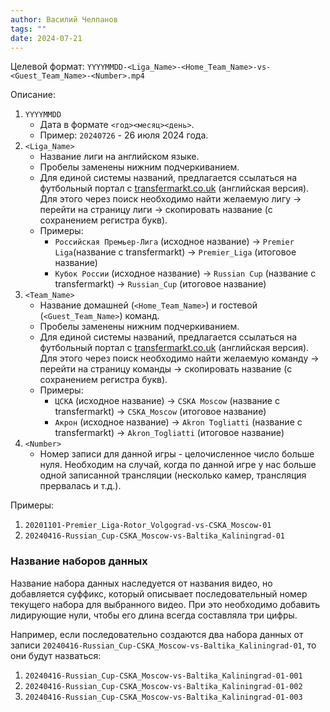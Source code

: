 ```yaml
---
author: Василий Челпанов
tags: ""
date: 2024-07-21
---
```

Целевой формат:
`YYYYMMDD-<Liga_Name>-<Home_Team_Name>-vs-<Guest_Team_Name>-<Number>.mp4`

Описание:

1. `YYYYMMDD`
    - Дата в формате `<год><месяц><день>`.
    - Пример: `20240726` - 26 июля 2024 года.
2. `<Liga_Name>`
    - Название лиги на английском языке.
    - Пробелы заменены нижним подчеркиванием.
    - Для единой системы названий, предлагается ссылаться на футбольный портал с [transfermarkt.co.uk](https://www.transfermarkt.co.uk/) (английская версия). Для этого через поиск необходимо найти желаемую лигу -> перейти на страницу лиги -> скопировать название (c сохранением регистра букв).
    - Примеры:  
        - `Российская Премьер-Лига` (исходное название) ->
          `Premier Liga`(название с transfermarkt) -> 
          `Premier_Liga` (итоговое название)  
        - `Кубок России` (исходное название) -> 
	     `Russian Cup` (название с transfermarkt) -> 
		 `Russian_Cup` (итоговое название)
3. `<Team_Name>`
    - Название домашней (`<Home_Team_Name>`) и гостевой (`<Guest_Team_Name>`)
      команд.
    - Пробелы заменены нижним подчеркиванием.
    - Для единой системы названий, предлагается ссылаться на футбольный портал с [transfermarkt.co.uk](https://www.transfermarkt.co.uk/) (английская версия). Для этого через поиск необходимо найти желаемую команду -> перейти на страницу команды -> скопировать название (c сохранением регистра букв). 
    - Примеры:
       - `ЦСКА` (исходное название) ->
        `CSKA Moscow` (название с transfermarkt) ->
        `CSKA_Moscow` (итоговое название)  
       - `Акрон` (исходное название) ->
        `Akron Togliatti` (название с transfermarkt) ->
       `Akron_Togliatti` (итоговое название)
4. `<Number>`
    - Номер записи для данной игры - целочисленное число больше нуля. Необходим
      на случай, когда по данной игре у нас больше одной записанной трансляции
      (несколько камер, трансляция прервалась и т.д.).

Примеры:
1. `20201101-Premier_Liga-Rotor_Volgograd-vs-CSKA_Moscow-01`
2. `20240416-Russian_Cup-CSKA_Moscow-vs-Baltika_Kaliningrad-01`


### Название наборов данных
Название набора данных наследуется от названия видео, но добавляется суффикс,
который описывает последовательный номер текущего набора для выбранного видео.
При это необходимо добавить лидирующие нули, чтобы его длина всегда составляла
три цифры.

Например, если последовательно создаются два набора данных от записи
`20240416-Russian_Cup-CSKA_Moscow-vs-Baltika_Kaliningrad-01`, то они будут
назваться:  
1. `20240416-Russian_Cup-CSKA_Moscow-vs-Baltika_Kaliningrad-01-001`
2. `20240416-Russian_Cup-CSKA_Moscow-vs-Baltika_Kaliningrad-01-002`
3. `20240416-Russian_Cup-CSKA_Moscow-vs-Baltika_Kaliningrad-01-003`

